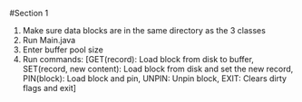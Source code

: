 #Section 1
1. Make sure data blocks are in the same directory as the 3 classes
2. Run Main.java
3. Enter buffer pool size
4. Run commands: [GET(record): Load block from disk to buffer, SET(record, new content): Load block from disk and set the new record, PIN(block): Load block and pin, UNPIN: Unpin block, EXIT: Clears dirty flags and exit]

